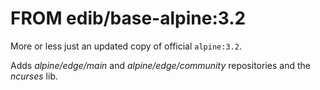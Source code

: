 # FROM edib/base-alpine:3.2

More or less just an updated copy of official `alpine:3.2`.

Adds _alpine/edge/main_ and _alpine/edge/community_ repositories and the _ncurses_ lib.
